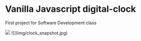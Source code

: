 # Vanilla Javascript digital-clock
First project for Software Development class

<img src="im/clock_snapshot">
![](img/clock_snapshot.jpg)
